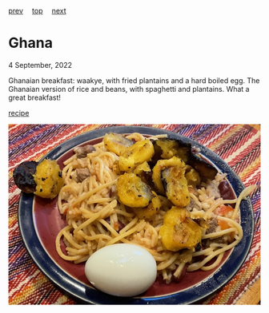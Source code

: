 [prev](germany.md)&emsp;
[top](../index.md)&emsp;
[next](greece.md)
# Ghana
4 September, 2022


Ghanaian breakfast: waakye, with fried plantains and a hard boiled
egg. The Ghanaian version of rice and beans, with spaghetti and
plantains. What a great breakfast!

[recipe](https://afrifoodnetwork.com/recipes/rice-recipes/waakye-rice-and-beans/)

![breakfast](images/ghana.jpeg)
